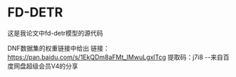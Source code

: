 # FD-DETR
这是我论文中fd-detr模型的源代码

DNF数据集的权重链接中给出
链接：https://pan.baidu.com/s/1EkQDm8aFMt_IMwuLgxlTcg 
提取码：j7i8 
--来自百度网盘超级会员V4的分享
